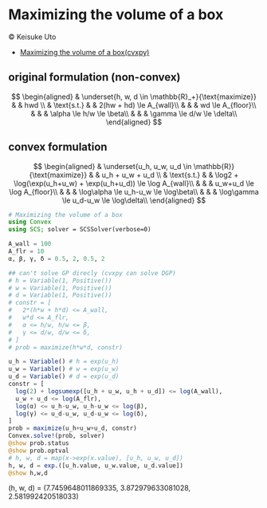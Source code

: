 # Maximizing the volume of a box
&copy; Keisuke Uto
* [Maximizing the volume of a box(cvxpy)](https://www.cvxpy.org/examples/dgp/max_volume_box.html)

## original formulation (non-convex)
$$
\begin{aligned}
& \underset{h, w, d \in \mathbb{R}_+}{\text{maximize}} & & hwd \\
& \text{s.t.} & & 2(hw + hd) \le A_{wall}\\
& & & wd \le A_{floor}\\
& & & \alpha \le h/w \le \beta\\
& & & \gamma \le d/w \le \delta\\
\end{aligned}
$$

## convex formulation
$$
\begin{aligned}
& \underset{u_h, u_w, u_d \in \mathbb{R}}{\text{maximize}} & & u_h + u_w + u_d \\
& \text{s.t.} & & \log2 + \log(\exp(u_h+u_w) + \exp(u_h+u_d)) \le \log A_{wall}\\
& & & u_w+u_d \le \log A_{floor}\\
& & & \log\alpha \le u_h-u_w \le \log\beta\\
& & & \log\gamma \le u_d-u_w \le \log\delta\\
\end{aligned}
$$

```julia
# Maximizing the volume of a box
using Convex
using SCS; solver = SCSSolver(verbose=0)

A_wall = 100
A_flr = 10
α, β, γ, δ = 0.5, 2, 0.5, 2

## can't solve GP direcly (cvxpy can solve DGP)
# h = Variable(1, Positive())
# w = Variable(1, Positive())
# d = Variable(1, Positive())
# constr = [
#   2*(h*w + h*d) <= A_wall,
#   w*d <= A_flr,
#   α <= h/w, h/w <= β,
#   γ <= d/w, d/w <= δ,
# ]
# prob = maximize(h*w*d, constr)

u_h = Variable() # h = exp(u_h)
u_w = Variable() # w = exp(u_w)
u_d = Variable() # d = exp(u_d)
constr = [
  log(2) + logsumexp([u_h + u_w, u_h + u_d]) <= log(A_wall),
  u_w + u_d <= log(A_flr),
  log(α) <= u_h-u_w, u_h-u_w <= log(β),
  log(γ) <= u_d-u_w, u_d-u_w <= log(δ),
]
prob = maximize(u_h+u_w+u_d, constr)
Convex.solve!(prob, solver)
@show prob.status
@show prob.optval
# h, w, d = map(x->exp(x.value), [u_h, u_w, u_d])
h, w, d = exp.([u_h.value, u_w.value, u_d.value])
@show h,w,d
```
(h, w, d) = (7.7459648011869335, 3.872979633081028, 2.581992420518033)
